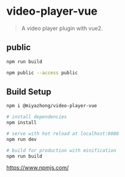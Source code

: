# video-player-vue

> A video player plugin with vue2.

## public
``` bash
npm run build

npm public --access public

```
## Build Setup

``` bash
npm i @miyazhong/video-player-vue

# install dependencies
npm install

# serve with hot reload at localhost:8080
npm run dev

# build for production with minification
npm run build
```
https://www.npmjs.com/